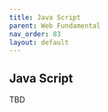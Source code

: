 ```yaml
---
title: Java Script
parent: Web Fundamental
nav_order: 83
layout: default
---
```


## Java Script

TBD

